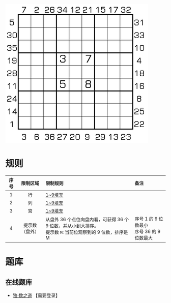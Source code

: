 ![](../../../images/sudoku/排顺序数独.png)

# 规则
| 序号 | 限制区域 | 限制规则 | 备注 |
| :---: | :---: | :--- | :--- |
| 1 | 行 | [1~9填充] | |
| 2 | 列 | [1~9填充] | |
| 3 | 宫 | [1~9填充] | |
| 4 | 提示数（盘外） | 从盘外 36 个点位向盘内看，可获得 36 个 9 位数，并从小到大排序。<br/>提示数 `M`: 当前位观察到的 9 位数，排序是 M | 序号 1 的 9 位数最小<br/>序号 36 的 9 位数最大 |

# 题库

## 在线题库
- [独·数之道](http://www.sudokufans.org.cn/lx/game.index.php?type=ps) 【需要登录】

[1~9填充]: ../../../rules.md#1to9填充